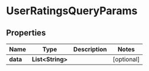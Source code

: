 
# UserRatingsQueryParams

## Properties
Name | Type | Description | Notes
------------ | ------------- | ------------- | -------------
**data** | **List&lt;String&gt;** |  |  [optional]




